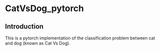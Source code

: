# CatVsDog_pytorch


## Introduction

This is a pytorch implementation of the classification problem between cat and dog (known as Cat Vs Dog).  

